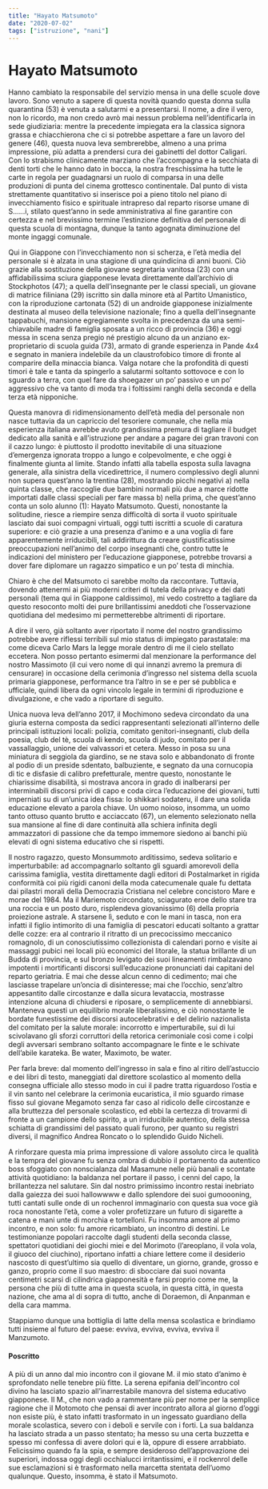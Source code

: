 ```yaml
---
title: "Hayato Matsumoto"
date: "2020-07-02"
tags: ["istruzione", "nani"]
---
```


# Hayato Matsumoto

Hanno cambiato la responsabile del servizio mensa in
una delle scuole dove lavoro. Sono venuto a sapere di
questa novità quando questa donna sulla quarantina (53)
è venuta a salutarmi e a presentarsi. Il nome, a dire il
vero, non lo ricordo, ma non credo avrò mai nessun
problema nell’identificarla in sede giudiziaria: mentre la
precedente impiegata era la classica signora grassa e
chiacchierona che ci si potrebbe aspettare a fare un
lavoro del genere (46), questa nuova leva sembrerebbe,
almeno a una prima impressione, più adatta a prendersi
cura dei gabinetti del dottor Caligari. Con lo strabismo
clinicamente marziano che l’accompagna e la secchiata
di denti torti che le hanno dato in bocca, la nostra
freschissima ha tutte le carte in regola per guadagnarsi
un ruolo di comparsa in una delle produzioni di punta
del cinema grottesco continentale. Dal punto di vista
strettamente quantitativo si inserisce poi a pieno titolo
nel piano di invecchiamento fisico e spirituale intrapreso
dal reparto risorse umane di S......i, stilato quest’anno in
sede amministrativa al fine garantire con certezza e nel
brevissimo termine l’estinzione definitiva del personale
di questa scuola di montagna, dunque la tanto agognata
diminuzione del monte ingaggi comunale.

Qui in Giappone con l’invecchiamento non si scherza, e
l’età media del personale si è alzata in una stagione di
una quindicina di anni buoni. Ciò grazie alla sostituzione
della giovane segretaria vanitosa (23) con una affidabilissima sciura giapponese levata direttamente
dall’archivio di Stockphotos (47); a quella
dell’insegnante per le classi speciali, un giovane di
matrice filiniana (29) iscritto sin dalla minore età al
Partito Umanistico, con la riproduzione cartonata (52) di
un androide giapponese inizialmente destinata al museo
della televisione nazionale; fino a quella dell’insegnante
tappabuchi, mansione egregiamente svolta in precedenza
da una semi-chiavabile madre di famiglia sposata a un
ricco di provincia (36) e oggi messa in scena senza
pregio né prestigio alcuno da un anziano ex-proprietario
di scuola guida (73), armato di grande esperienza in
Pande 4x4 e segnato in maniera indelebile da un
claustrofobico timore di fronte al comparire della
minaccia bianca. Valga notare che la profondità di questi
timori è tale e tanta da spingerlo a salutarmi soltanto
sottovoce e con lo sguardo a terra, con quel fare da
shoegazer un po’ passivo e un po’ aggressivo che va
tanto di moda tra i foltissimi ranghi della seconda e della
terza età nipponiche.

Questa manovra di ridimensionamento dell’età media
del personale non nasce tuttavia da un capriccio del
tesoriere comunale, che nella mia esperienza italiana
avrebbe avuto grandissima premura di tagliare il budget
dedicato alla sanità e all’istruzione per andare a pagare
dei gran travoni con il cazzo lungo: è piuttosto il
prodotto inevitabile di una situazione d’emergenza
ignorata troppo a lungo e colpevolmente, e che oggi è finalmente giunta al limite. Stando infatti alla tabella
esposta sulla lavagna generale, alla sinistra della
vicedirettrice, il numero complessivo degli alunni non
supera quest’anno la trentina (28), mostrando picchi
negativi a) nella quinta classe, che raccoglie due bambini
normali più due a marce ridotte importati dalle classi
speciali per fare massa b) nella prima, che quest’anno
conta un solo alunno (1): Hayato Matsumoto. Questi,
nonostante la solitudine, riesce a riempire senza
difficoltà di sorta il vuoto spirituale lasciato dai suoi
compagni virtuali, oggi tutti iscritti a scuole di caratura
superiore: e ciò grazie a una presenza d’animo e a una
voglia di fare apparentemente irriducibili, tali addirittura
da creare giustificatissime preoccupazioni nell’animo del
corpo insegnanti che, contro tutte le indicazioni del
ministero per l’educazione giapponese, potrebbe trovarsi
a dover fare diplomare un ragazzo simpatico e un po’
testa di minchia.

Chiaro è che del Matsumoto ci sarebbe molto da
raccontare. Tuttavia, dovendo attenermi ai più moderni
criteri di tutela della privacy e dei dati personali (tema
qui in Giappone caldissimo), mi vedo costretto a tagliare
da questo resoconto molti dei pure brillantissimi
aneddoti che l’osservazione quotidiana del medesimo mi
permetterebbe altrimenti di riportare.

A dire il vero, già soltanto aver riportato il nome del
nostro grandissimo potrebbe avere riflessi terribili sul
mio status di impiegato parastatale: ma come diceva
Carlo Mars la legge morale dentro di me il cielo stellato eccetera. Non posso pertanto esimermi dal menzionare la
performance del nostro Massimoto (il cui vero nome di
qui innanzi avremo la premura di censurare) in
occasione della cerimonia d’ingresso nel sistema della
scuola primaria giapponese, performance tra l’altro in se
e per sé pubblica e ufficiale, quindi libera da ogni
vincolo legale in termini di riproduzione e divulgazione,
e che vado a riportare di seguito.

Unica nuova leva dell’anno 2017, il Mochimono sedeva
circondato da una giuria esterna composta da sedici
rappresentanti selezionati all’interno delle principali
istituzioni locali: polizia, comitato genitori-insegnanti,
club della poesia, club del tè, scuola di kendo, scuola di
judo, comitato per il vassallaggio, unione dei valvassori
et cetera. Messo in posa su una miniatura di seggiola da
giardino, se ne stava solo e abbandonato di fronte al
podio di un preside sdentato, balbuziente, e segnato da
una cornucopia di tic e disfasie di calibro prefetturale,
mentre questo, nonostante le chiarissime disabilità, si
mostrava ancora in grado di inalberarsi per interminabili
discorsi privi di capo e coda circa l’educazione dei
giovani, tutti imperniati su di un’unica idea fissa: lo
shikkari sodateru, il dare una solida educazione elevato a
parola chiave. Un uomo noioso, insomma, un uomo
tanto ottuso quanto brutto e acciaccato (67), un elemento
selezionato nella sua mansione al fine di dare continuità
alla schiera infinita degli ammazzatori di passione che da
tempo immemore siedono ai banchi più elevati di ogni sistema educativo che si rispetti.

Il nostro ragazzo, questo Monsummoto arditissimo,
sedeva solitario e imperturbabile: ad accompagnarlo
soltanto gli sguardi amorevoli della carissima famiglia,
vestita direttamente dagli editori di Postalmarket in
rigida conformità coi più rigidi canoni della moda
catecumenale quale fu dettata dai pilastri morali della
Democrazia Cristiana nel celebre concistoro Mare e
morae del 1984. Ma il Mariemoto circondato, sciagurato
eroe dello stare tra una roccia e un posto duro,
risplendeva giovanissimo (6) della propria proiezione
astrale. A starsene lì, seduto e con le mani in tasca, non
era infatti il figlio intimorito di una famiglia di pescatori
educati soltanto a grattar delle cozze: era al contrario il
ritratto di un precocissimo meccanico romagnolo, di un
conosciutissimo collezionista di calendari porno e visite
ai massaggi pubici nei locali più economici del litorale,
la statua brillante di un Budda di provincia, e sul bronzo
levigato dei suoi lineamenti rimbalzavano impotenti i
mortificanti discorsi sull’educazione pronunciati dai
capitani del reparto geriatria. E mai che desse alcun
cenno di cedimento; mai che lasciasse trapelare un’oncia
di disinteresse; mai che l’occhio, senz’altro appesantito
dalle circostanze e dalla sicura levataccia, mostrasse
intenzione alcuna di chiudersi e riposare, o
semplicemente di annebbiarsi. Manteneva questi un
equilibrio morale liberalissimo, e ciò nonostante le
bordate funestissime dei discorsi autocelebrativi e del
delirio nazionalista del comitato per la salute morale: incorrotto e imperturabile, sui di lui scivolavano gli
sforzi corruttori della retorica cerimoniale così come i
colpi degli avversari sembrano soltanto accompagnare le
finte e le schivate dell’abile karateka. Be water,
Maximoto, be water.

Per farla breve: dal momento dell’ingresso in sala e fino
al ritiro dell’astuccio e dei libri di testo, maneggiati dal
direttore scolastico al momento della consegna ufficiale
allo stesso modo in cui il padre tratta riguardoso l’ostia e
il vin santo nel celebrare la cerimonia eucaristica, il mio
sguardo rimase fisso sul giovane Megamoto senza far
caso al ridicolo delle circostanze e alla bruttezza del
personale scolastico, ed ebbi la certezza di trovarmi di
fronte a un campione dello spirito, a un irriducibile
autentico, della stessa schiatta di grandissimi del passato
quali furono, per quanto su registri diversi, il magnifico
Andrea Roncato o lo splendido Guido Nicheli.

A rinforzare questa mia prima impressione di valore
assoluto circa le qualità e la tempra del giovane fu senza
ombra di dubbio il portamento da autentico boss
sfoggiato con nonscialanza dal Masamune nelle più
banali e scontate attività quotidiano: la baldanza nel
portare il passo, i cenni del capo, la brillantezza nel
salutare. Sin dal nostro primissimo incontro restai
inebriato dalla gaiezza dei suoi hallowwww e dallo
splendore dei suoi gumoooning, tutti cantati sulle onde
di un rochenrol immaginario con questa sua voce già
roca nonostante l’età, come a voler profetizzare un
futuro di sigarette a catena e mani unte di morchia e tortelloni. Fu insomma amore al primo incontro, e non
solo: fu amore ricambiato, un incontro di destini. Le
testimonianze popolari raccolte dagli studenti della
seconda classe, spettatori quotidiani dei giochi miei e del
Morimoto (l’areoplano, il vola vola, il giuoco del
ciuchino), riportano infatti a chiare lettere come il
desiderio nascosto di quest’ultimo sia quello di
diventare, un giorno, grande, grosso e ganzo, proprio
come il suo maestro: di sbocciare dai suoi novanta
centimetri scarsi di cilindrica giapponesità e farsi proprio
come me, la persona che più di tutte ama in questa
scuola, in questa città, in questa nazione, che ama al di
sopra di tutto, anche di Doraemon, di Anpanman e della
cara mamma.

Stappiamo dunque una bottiglia di latte della mensa
scolastica e brindiamo tutti insieme al futuro del paese:
evviva, evviva, evviva, evviva il Manzumoto.

#### Poscritto

A più di un anno dal mio incontro con il giovane M. il
mio stato d’animo è sprofondato nelle tenebre più fitte.
La serena epifania dell’incontro col divino ha lasciato
spazio all’inarrestabile manovra del sistema educativo
giapponese. Il M., che non vado a rammentare più per
nome per la semplice ragione che il Motomoto che
pensai di aver incontrato allora al giorno d’oggi non
esiste più, è stato infatti trasformato in un ingessato guardiano della morale scolastica, severo con i deboli e
servile con i forti. La sua baldanza ha lasciato strada a un
passo stentato; ha messo su una certa buzzetta e spesso
mi confessa di avere dolori qui e là, oppure di essere
arrabbiato. Felicissimo quando fa la spia, e sempre
desideroso dell’approvazione dei superiori, indossa oggi
degli occhialucci irritantissimi, e il rockenrol delle sue
esclamazioni si è trasformato nella marcetta stentata
dell’uomo qualunque. Questo, insomma, è stato il
Matsumoto.
